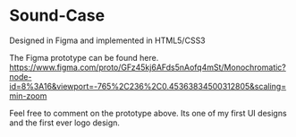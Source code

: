 # Sound-Case
Designed in Figma and implemented in HTML5/CSS3

The Figma prototype can be found here.
https://www.figma.com/proto/GFz45kj6AFds5nAofq4mSt/Monochromatic?node-id=8%3A16&viewport=-765%2C236%2C0.45363834500312805&scaling=min-zoom

Feel free to comment on the prototype above.
Its one of my first UI designs and the first ever logo design.
